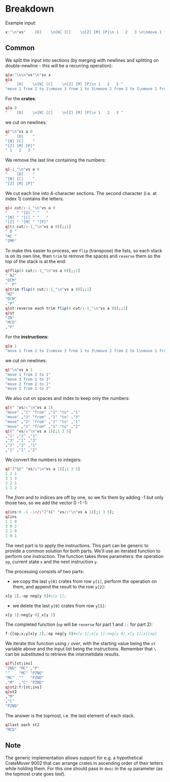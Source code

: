 # Breakdown
Example input:
```q
x:"\n"vs"    [D]    \n[N] [C]    \n[Z] [M] [P]\n 1   2   3 \n\nmove 1 from 2 to 1\nmove 3 from 1 to 3\nmove 2 from 2 to 1\nmove 1 from 1 to 2";
```

## Common
We split the input into sections (by merging with newlines and splitting on double-newline - this will be a recurring operation):
```q
q)a:"\n\n"vs"\n"sv x
q)a
"    [D]    \n[N] [C]    \n[Z] [M] [P]\n 1   2   3 "
"move 1 from 2 to 1\nmove 3 from 1 to 3\nmove 2 from 2 to 1\nmove 1 from 1 to 2"
```
For the **crates**:
```q
q)a 0
"    [D]    \n[N] [C]    \n[Z] [M] [P]\n 1   2   3 "
```
we cut on newlines:
```q
q)"\n"vs a 0
"    [D]    "
"[N] [C]    "
"[Z] [M] [P]"
" 1   2   3 "
```
We remove the last line containing the numbers:
```q
q)-1_"\n"vs a 0
"    [D]    "
"[N] [C]    "
"[Z] [M] [P]"
```
We cut each line into 4-character sections. The second character (i.e. at index 1) contains the letters.
```q
q)4 cut/:-1_"\n"vs a 0
"    " "[D] " "   "
"[N] " "[C] " "   "
"[Z] " "[M] " "[P]"
q)(4 cut/:-1_"\n"vs a 0)[;;1]
" D "
"NC "
"ZMP"
```
To make this easier to process, we `flip` (transpose) the lists, so each stack is on its own line, then `trim` to remove the spaces and `reverse` them so the top of the stack is at the end:
```q
q)flip(4 cut/:-1_"\n"vs a 0)[;;1]
" NZ"
"DCM"
"  P"
q)trim flip(4 cut/:-1_"\n"vs a 0)[;;1]
"NZ"
"DCM"
,"P"
q)st:reverse each trim flip(4 cut/:-1_"\n"vs a 0)[;;1]
q)st
"ZN"
"MCD"
,"P"
```
For the **instructions**:
```q
q)a 1
"move 1 from 2 to 1\nmove 3 from 1 to 3\nmove 2 from 2 to 1\nmove 1 from 1 to 2"
```
we cut on newlines:
```q
q)"\n"vs a 1
"move 1 from 2 to 1"
"move 3 from 1 to 3"
"move 2 from 2 to 1"
"move 1 from 1 to 2"
```
We also cut on spaces and index to keep only the numbers:
```q
q)(" "vs/:"\n"vs a 1)
"move" ,"1" "from" ,"2" "to" ,"1"
"move" ,"3" "from" ,"1" "to" ,"3"
"move" ,"2" "from" ,"2" "to" ,"1"
"move" ,"1" "from" ,"1" "to" ,"2"
q)(" "vs/:"\n"vs a 1)[;1 3 5]
,"1" ,"2" ,"1"
,"3" ,"1" ,"3"
,"2" ,"2" ,"1"
,"1" ,"1" ,"2"
```
We convert the numbers to integers:
```q
q)"J"$(" "vs/:"\n"vs a 1)[;1 3 5]
1 2 1
3 1 3
2 2 1
1 1 2
```
The _from_ and _to_ indices are off by one, so we fix them by adding -1 but only those two, so we add the vector 0 -1 -1:
```q
q)ins:0 -1 -1+/:"J"$(" "vs/:"\n"vs a 1)[;1 3 5];
q)ins
1 1 0
3 0 2
2 1 0
1 0 1
```
The next part is to apply the instructions. This part can be generic to provide a common solution for both parts. We'll use an iterated function to perform one instruction. The function takes three parameters: the operation `op`, current state `x` and the next instruction `y`.

The processing consists of two parts:
* we copy the last `y[0]` crates from row `y[1]`, perform the operation on them, and append the result to the row `y[2]`:
```q
x[y 2],:op neg[y 0]#x[y 1];
```
* we delete the last `y[0]` crates from row `y[1]`:
```q
x[y 1]:neg[y 0]_x[y 1]
```
The completed function (`op` will be `reverse` for part 1 and `::` for part 2):
```q
f:{[op;x;y]x[y 2],:op neg[y 0]#x[y 1];x[y 1]:neg[y 0]_x[y 1];x}[op]
```
We iterate this function using `/` _over_, with the starting value being the `st` variable above and the input list being the instructions. Remember that `\` can be substituted to retrieve the intermetidate results.
```q
q)f\[st;ins]
"ZND" "MC" ,"P"
""    "MC" "PZND"
"MC"  ""   "PZND"
,"M"  ,"C" "PZND"
q)st2:f/[st;ins]
q)st2
,"M"
,"C"
"PZND"
```
The answer is the topmost, i.e. the last element of each stack.
```q
q)last each st2
"MCD"
```

## Note
The generic implementation allows support for e.g. a hypothetical CrateMover 9002 that can arrange crates in ascending order of their letters while holding them. For this one should pass in `desc` in the `op` parameter (as the topmost crate goes _last_).
